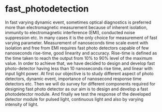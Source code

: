 # fast_photodetection
In fast varying dynamic event, sometimes optical diagnostics is preferred more than electromagnetic measurement because of inherent isolation, immunity to electromagnetic interference (EMI), conducted noise suppression etc. In many cases it is the only choice for measurement of fast varying parameter. 
Measurement of nanoseconds time scale event with isolation and free from EMI requires fast photo detectors capable of few nanoseconds rise-time, good linearity and accuracy. Rise-time is defined as the time taken to reach the output from 10% to 90% level of the maximum value. In order to achieve that, we have decided to design and develop fast photo-detector having less than 10 nanoseconds rise time, and linear with input light power. 
At first our objective is to study different aspect of photo detectors, dynamic event, importance of nanosecond response time detectors etc. Then we will do survey for different components required for designing fast photo detector as our aim is  to design and develop a fast photodetector module. And finally we test the response of the developed detector module for pulsed light, continuous light and also by varying intensity of light.
